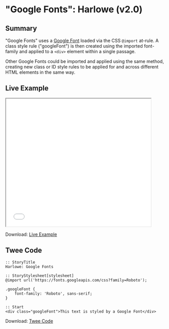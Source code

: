 # "Google Fonts": Harlowe (v2.0)

## Summary

"Google Fonts" uses a [Google Font](https://fonts.google.com/) loaded via the CSS ```@import``` at-rule. A class style rule ("googleFont") is then created using the imported font-family and applied to a ```<div>``` element within a single passage. 

Other Google Fonts could be imported and applied using the same method, creating new class or ID style rules to be applied for and across different HTML elements in the same way.

## Live Example

<section>
<iframe src="harlowe_googlefonts_example.html" height=400 width=90%></iframe>


Download: <a href="harlowe_googlefonts_example.html" target="_blank">Live Example</a>
</section>

## Twee Code

```
:: StoryTitle
Harlowe: Google Fonts

:: StoryStylesheet[stylesheet]
@import url('https://fonts.googleapis.com/css?family=Roboto');

.googleFont {
	font-family: 'Roboto', sans-serif; 
}

:: Start
<div class="googleFont">This text is styled by a Google Font</div>

```
Download: <a href="harlowe_googlefonts_twee.txt" target="_blank">Twee Code</a>
